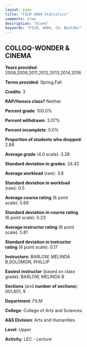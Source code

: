 ```yaml
---
layout: page
title: "FILM 4604 Statistics"
comments: true
description: "blank"
keywords: "FILM, 4604, CU, Boulder"
--- 
```

<head>
<script src="https://ajax.googleapis.com/ajax/libs/jquery/2.1.3/jquery.min.js"></script>
<script src="https://dl.dropboxusercontent.com/s/pc42nxpaw1ea4o9/highcharts.js?dl=0"></script>
<!-- <script src="../assets/js/highcharts.js"></script> -->
<style type="text/css">@font-face {
	font-family: "Bebas Neue";
	src: url(https://www.filehosting.org/file/details/544349/BebasNeue%20Regular.otf) format("opentype");
	}
	h1.Bebas { 
		font-family: "Bebas Neue", Verdana, Tahoma;
	}
</style>
</head>
<body>
	<div id="container" style="float: right; width: 45%; height: 88%; margin-left: 2.5%; margin-right: 2.5%;"></div>
	<script language="JavaScript">
		$(document).ready(function() {
		var chart = {type: 'column'};
		var title = {text: 'Grade Distribution'};
		var xAxis = {categories: ['A','B','C','D','F'],crosshair: true};
		var yAxis = {min: 0,title: {text: 'Percentage'}};
		var tooltip = {headerFormat: '<center><b><span style="font-size:20px">{point.key}</span></b></center>',
		               pointFormat: '<td style="padding:0"><b>{point.y:.1f}%</b></td>',
		               footerFormat: '</table>',shared: true,useHTML: true};
		var plotOptions = {column: {pointPadding: 0.0,borderWidth: 0}};  
		var credits = {enabled: false};var series= [{name: 'Percent',data: [51.11,33.33,11.85,2.22,1.48,]}];
		var json = {};
		json.chart = chart;
		json.title = title;
		json.tooltip = tooltip;
		json.xAxis = xAxis;
		json.yAxis = yAxis;  
		json.series = series;
		json.plotOptions = plotOptions;  
		json.credits = credits;
		$('#container').highcharts(json);
	});
	</script>
</body>
			   
## COLLOQ-WONDER & CINEMA

**Years provided**: 2008,2009,2011,2012,2013,2014,2016

**Terms provided**: Spring,Fall

**Credits**: 3

**RAP/Honors class?** Neither

**Percent grade**: 100.0%

**Percent withdrawn**: 3.07%

**Percent incomplete**: 0.0%

**Proportion of students who dropped**: 2.88

**Average grade** (4.0 scale): 3.28

**Standard deviation in grades**: 24.42

**Average workload** (raw): 3.8

**Standard deviation in workload** (raw): 0.5

**Average course rating** (6 point scale): 5.69

**Standard deviation in course rating** (6 point scale): 0.23

**Average instructor rating** (6 point scale): 5.81

**Standard deviation in instructor rating** (6 point scale): 0.17

**Instructors**: BARLOW, MELINDA B,SOLOMON, PHILLIP

**Easiest instructor** (based on class grade): BARLOW, MELINDA B

**Sections** (and **number of sections**): 001,801, 9

**Department**: FILM

**College**: College of Arts and Sciences

**A&S Division**: Arts and Humanities

**Level**: Upper

**Activity**: LEC - Lecture